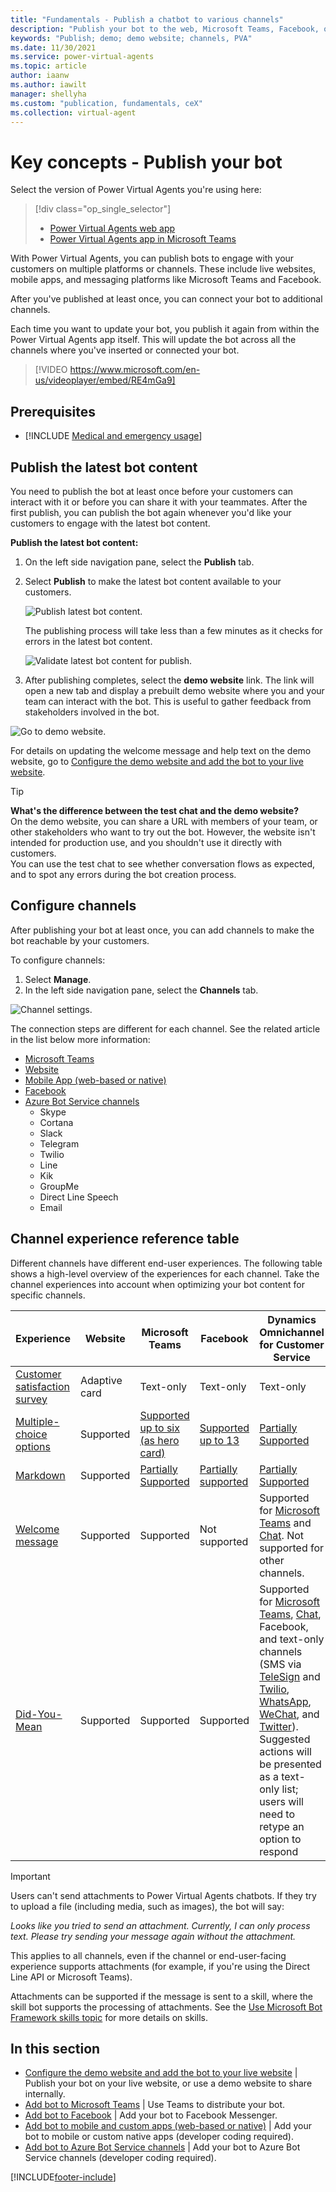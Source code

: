 ```yaml
---
title: "Fundamentals - Publish a chatbot to various channels"
description: "Publish your bot to the web, Microsoft Teams, Facebook, or even use an existing Azure Bot Service framework."
keywords: "Publish; demo; demo website; channels, PVA"
ms.date: 11/30/2021
ms.service: power-virtual-agents
ms.topic: article
author: iaanw
ms.author: iawilt
manager: shellyha
ms.custom: "publication, fundamentals, ceX"
ms.collection: virtual-agent
---
```


# Key concepts - Publish your bot

Select the version of Power Virtual Agents you're using here:

> [!div class="op_single_selector"]
>
> - [Power Virtual Agents web app](publication-fundamentals-publish-channels.md)
> - [Power Virtual Agents app in Microsoft Teams](teams/publication-fundamentals-publish-channels-teams.md)

With Power Virtual Agents, you can publish bots to engage with your customers on multiple platforms or channels. These include live websites, mobile apps, and messaging platforms like Microsoft Teams and Facebook.

After you've published at least once, you can connect your bot to additional channels.

Each time you want to update your bot, you publish it again from within the Power Virtual Agents app itself. This will update the bot across all the channels where you've inserted or connected your bot.

>
> [!VIDEO https://www.microsoft.com/en-us/videoplayer/embed/RE4mGa9]
>

## Prerequisites

- [!INCLUDE [Medical and emergency usage](includes/pva-usage-limitations.md)]

## Publish the latest bot content

You need to publish the bot at least once before your customers can interact with it or before you can share it with your teammates. After the first publish, you can publish the bot again whenever you'd like your customers to engage with the latest bot content.

**Publish the latest bot content:**

1. On the left side navigation pane, select the **Publish** tab.

2. Select **Publish** to make the latest bot content available to your customers.

    ![Publish latest bot content.](media/channel-publish-latest-content.png)

    The publishing process will take less than a few minutes as it checks for errors in the latest bot content.

    ![Validate latest bot content for publish.](media/channel-publish-validation.png)

3. After publishing completes, select the **demo website** link. The link will open a new tab and display a prebuilt demo website where you and your team can interact with the bot. This is useful to gather feedback from stakeholders involved in the bot.

![Go to demo website.](media/channel-go-to-demo-website.png)

For details on updating the welcome message and help text on the demo website, go to [Configure the demo website and add the bot to your live website](publication-connect-bot-to-web-channels.md).

> [!TIP]
> **What's the difference between the test chat and the demo website?**  
> On the demo website, you can share a URL with members of your team, or other stakeholders who want to try out the bot.  However, the website isn't intended for production use, and you shouldn't use it directly with customers.  
> You can use the test chat to see whether conversation flows as expected, and to spot any errors during the bot creation process.

## Configure channels

After publishing your bot at least once, you can add channels to make the bot reachable by your customers. 

To configure channels:

1. Select **Manage**.
2. In the left side navigation pane, select the **Channels** tab.

![Channel settings.](media/channel-channels-menu.png)

The connection steps are different for each channel. See the related article in the list below more information:

* [Microsoft Teams](publication-add-bot-to-microsoft-teams.md)
* [Website](publication-connect-bot-to-web-channels.md)
* [Mobile App (web-based or native)](publication-connect-bot-to-custom-application.md)
* [Facebook](publication-add-bot-to-facebook.md)
* [Azure Bot Service channels](publication-connect-bot-to-azure-bot-service-channels.md)
  * Skype 
  * Cortana
  * Slack
  * Telegram
  * Twilio
  * Line
  * Kik
  * GroupMe
  * Direct Line Speech
  * Email

## Channel experience reference table

Different channels have different end-user experiences. The following table shows a high-level overview of the experiences for each channel. Take the channel experiences into account when optimizing your bot content for specific channels.

| Experience | Website | Microsoft Teams | Facebook | Dynamics Omnichannel for Customer Service |
|---|---|---|---|---|
| [Customer satisfaction survey](authoring-create-edit-topics.md#insert-nodes) | Adaptive card | Text-only | Text-only | Text-only |
| [Multiple-choice options](authoring-create-edit-topics.md#insert-nodes) | Supported | [Supported up to six (as hero card)](/microsoftteams/platform/concepts/cards/cards-reference#hero-card) | [Supported up to 13](https://developers.facebook.com/docs/messenger-platform/send-messages/quick-replies/) | [Partially Supported](/dynamics365/customer-service/asynchronous-channels#suggested-actions-support) |
| [Markdown](https://daringfireball.net/projects/markdown/) | Supported | [Partially Supported](/microsoftteams/platform/bots/how-to/format-your-bot-messages#text-only-messages) | [Partially supported](https://www.facebook.com/help/147348452522644?helpref=related) | [Partially Supported](/dynamics365/customer-service/asynchronous-channels#preview-support-for-formatted-messages) |
| [Welcome message](authoring-create-edit-topics.md#insert-nodes) | Supported | Supported | Not supported | Supported for [Microsoft Teams](/dynamics365/customer-service/configure-microsoft-teams) and [Chat](/dynamics365/customer-service/set-up-chat-widget). Not supported for other channels. |
| [Did-You-Mean](advanced-ai-features.md#automatic-triggering-improvements-preview) | Supported | Supported | Supported | Supported for [Microsoft Teams](/dynamics365/customer-service/configure-microsoft-teams), [Chat](/dynamics365/customer-service/set-up-chat-widget), Facebook, and text-only channels (SMS via [TeleSign](/dynamics/customer-service/configure-sms-channel) and [Twilio](/dynamics365/customer-service-configure-sms-channel-twilio), [WhatsApp](/dynamics365/customer-service/configure-whatsapp-channel), [WeChat](/dynamics365/customer-service/configure-wechat-channel), and [Twitter](/dynamics365/customer-service/configure-twitter-channel)).<br>Suggested actions will be presented as a text-only list; users will need to retype an option to respond |

>[!IMPORTANT]
>Users can't send attachments to Power Virtual Agents chatbots. If they try to upload a file (including media, such as images), the bot will say:
>
>*Looks like you tried to send an attachment. Currently, I can only process text. Please try sending your message again without the attachment.*
>
>This applies to all channels, even if the channel or end-user-facing experience supports attachments (for example, if you're using the Direct Line API or Microsoft Teams).
>
>Attachments can be supported if the message is sent to a skill, where the skill bot supports the processing of attachments. See the [Use Microsoft Bot Framework skills topic](advanced-use-skills.md) for more details on skills.

## In this section

- [Configure the demo website and add the bot to your live website](publication-connect-bot-to-web-channels.md) | Publish your bot on your live website, or use a demo website to share internally.
- [Add bot to Microsoft Teams](publication-add-bot-to-microsoft-teams.md) | Use Teams to distribute your bot.
- [Add bot to Facebook](publication-add-bot-to-facebook.md) | Add your bot to Facebook Messenger.
- [Add bot to mobile and custom apps (web-based or native)](publication-connect-bot-to-custom-application.md) | Add your bot to mobile or custom native apps (developer coding required).
- [Add bot to Azure Bot Service channels](publication-connect-bot-to-azure-bot-service-channels.md) | Add your bot to Azure Bot Service channels (developer coding required).

[!INCLUDE[footer-include](includes/footer-banner.md)]
